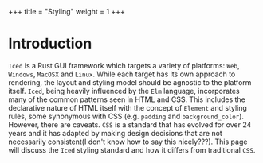 +++
title = "Styling"
weight = 1
+++

# Introduction

`Iced` is a Rust GUI framework which targets a variety of platforms: `Web`, `Windows`, `MacOSX` and `Linux`. While each target has its own approach to rendering, the layout and styling model should be agnostic to the platform itself. `Iced`, being heavily influenced by the `Elm` language, incorporates many of the common patterns seen in HTML and CSS. This includes the declarative nature of HTML itself with the concept of `Element` and styling rules, some synonymous with CSS (e.g. `padding` and `background_color`). However, there are caveats. `CSS` is a standard that has evolved for over 24 years and it has adapted by making design decisions that are not necessarily consistent(I don't know how to say this nicely???). This page will discuss the `Iced` styling standard and how it differs from traditional `CSS`.  
